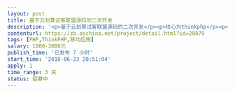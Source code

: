 ```yaml
---                
layout: post       
title: 基于云划算试客联盟源码的二次开发           
description: '<p>基于云划算试客联盟源码的二次开发</p><p>核心为thinkphp</p><p>需要增加：</p><p>1.在现有会员级别增加一种会员级别身份</p><p>2.增加会员邀请和邀请管理功能</p><p>杭州见面聊最好（我去找你）</p><p>价格可再议</p>'     
contenturl: https://zb.oschina.net/project/detail.html?id=20879      
tags: [PHP,ThinkPHP,移动应用]            
salary: 1000-3000元          
publish_time: '已发布 7 小时'         
start_time: '2018-06-23 20:51:04'           
apply: 1                   
time_range: 3 天              
status: 招募中                  
---                 
```

